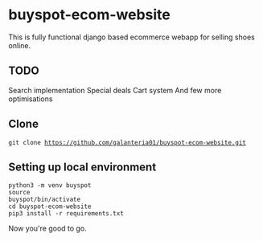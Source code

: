 # buyspot-ecom-website
This is fully functional django based ecommerce webapp for selling shoes online.
## TODO
Search implementation
Special deals
Cart system
And few more optimisations

## Clone
<code>git clone https://github.com/galanteria01/buyspot-ecom-website.git</code><br>

## Setting up local environment
<code>python3 -m venv buyspot</code><br>
<code>source buyspot/bin/activate</code><br>
<code>cd buyspot-ecom-website</code><br>
<code>pip3 install -r requirements.txt</code><br>

Now you're good to go.
